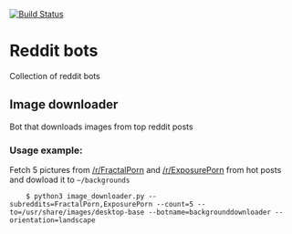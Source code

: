 
[![Build Status](https://travis-ci.org/jcsongor/reddit_bots.svg?branch=master)](https://travis-ci.org/jcsongor/reddit_bots)

# Reddit bots
Collection of reddit bots

## Image downloader
Bot that downloads images from top reddit posts

### Usage example:
Fetch 5 pictures from [/r/FractalPorn](https://reddit.com/r/FractalPorn) and [/r/ExposurePorn](https://reddit.com/r/ExposurePorn) from hot posts and dowload it to `~/backgrounds`

```shell
    $ python3 image_downloader.py --subreddits=FractalPorn,ExposurePorn --count=5 --to=/usr/share/images/desktop-base --botname=backgrounddownloader --orientation=landscape
```
